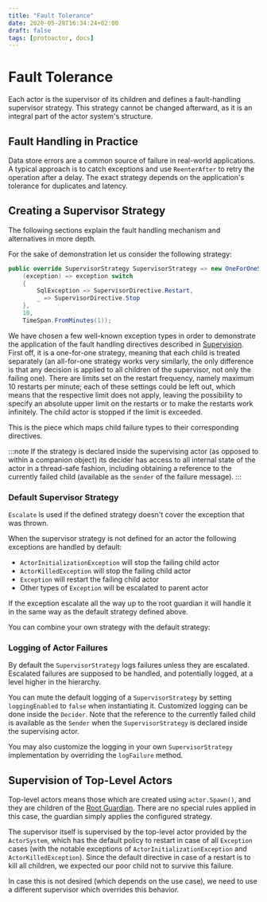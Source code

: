 ```yaml
---
title: "Fault Tolerance"
date: 2020-05-28T16:34:24+02:00
draft: false
tags: [protoactor, docs]
---
```

# Fault Tolerance

Each actor is the supervisor of its children and defines a fault-handling supervisor strategy.
This strategy cannot be changed afterward, as it is an integral part of the actor system's structure.

## Fault Handling in Practice

Data store errors are a common source of failure in real-world applications. A typical approach is to catch exceptions and use `ReenterAfter` to retry the operation after a delay. The exact strategy depends on the application's tolerance for duplicates and latency.

## Creating a Supervisor Strategy

The following sections explain the fault handling mechanism and alternatives
in more depth.

For the sake of demonstration let us consider the following strategy:

```cs
public override SupervisorStrategy SupervisorStrategy => new OneForOneStrategy(
    (exception) => exception switch
    {
        SqlException => SupervisorDirective.Restart,
        _ => SupervisorDirective.Stop
    },
    10,
    TimeSpan.FromMinutes(1));
```

We have chosen a few well-known exception types in order to demonstrate the
application of the fault handling directives described in [Supervision](supervision.md).
First off, it is a one-for-one strategy, meaning that each child is treated
separately (an all-for-one strategy works very similarly, the only difference
is that any decision is applied to all children of the supervisor, not only the
failing one). There are limits set on the restart frequency, namely maximum 10
restarts per minute; each of these settings could be left out, which means
that the respective limit does not apply, leaving the possibility to specify an
absolute upper limit on the restarts or to make the restarts work infinitely.
The child actor is stopped if the limit is exceeded.

This is the piece which maps child failure types to their corresponding directives.

:::note
If the strategy is declared inside the supervising actor (as opposed to
within a companion object) its decider has access to all internal state of
the actor in a thread-safe fashion, including obtaining a reference to the
currently failed child (available as the ``sender`` of the failure message).
:::

### Default Supervisor Strategy

`Escalate` is used if the defined strategy doesn't cover the exception that was thrown.

When the supervisor strategy is not defined for an actor the following
exceptions are handled by default:

* `ActorInitializationException` will stop the failing child actor
* `ActorKilledException` will stop the failing child actor
* `Exception` will restart the failing child actor
* Other types of `Exception` will be escalated to parent actor

If the exception escalate all the way up to the root guardian it will handle it
in the same way as the default strategy defined above.

You can combine your own strategy with the default strategy:

### Logging of Actor Failures

By default the `SupervisorStrategy` logs failures unless they are escalated.
Escalated failures are supposed to be handled, and potentially logged, at a level
higher in the hierarchy.

You can mute the default logging of a `SupervisorStrategy` by setting
`loggingEnabled` to `false` when instantiating it. Customized logging
can be done inside the `Decider`. Note that the reference to the currently
failed child is available as the `Sender` when the `SupervisorStrategy` is
declared inside the supervising actor.

You may also customize the logging in your own ``SupervisorStrategy`` implementation
by overriding the `logFailure` method.

## Supervision of Top-Level Actors

Top-level actors means those which are created using `actor.Spawn()`, and
they are children of the [Root Guardian](supervision.md). There are no
special rules applied in this case, the guardian simply applies the configured
strategy.

The supervisor itself is supervised by the top-level actor provided by the
`ActorSystem`, which has the default policy to restart in case of all
`Exception` cases (with the notable exceptions of
`ActorInitializationException` and `ActorKilledException`). Since the
default directive in case of a restart is to kill all children, we expected our poor
child not to survive this failure.

In case this is not desired (which depends on the use case), we need to use a
different supervisor which overrides this behavior.
